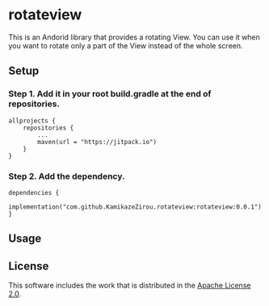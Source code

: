 # rotateview

This is an Andorid library that provides a rotating View.
You can use it when you want to rotate only a part of the View instead of the whole screen.



## Setup

### Step 1. Add it in your root build.gradle at the end of repositories.

```
allprojects {
    repositories {
        ...
        maven(url = "https://jitpack.io")
    }
}
```

### Step 2. Add the dependency.

```
dependencies {
    implementation("com.github.KamikazeZirou.rotateview:rotateview:0.0.1")
}
```

## Usage


## License

This software includes the work that is distributed in the [Apache License 2.0](https://www.apache.org/licenses/LICENSE-2.0).
